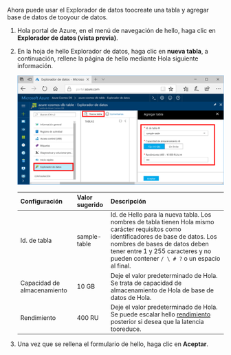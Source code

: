 Ahora puede usar el Explorador de datos toocreate una tabla y agregar base de datos de tooyour de datos. 

1. Hola portal de Azure, en el menú de navegación de hello, haga clic en **Explorador de datos (vista previa)**. 
2. En la hoja de hello Explorador de datos, haga clic en **nueva tabla**, a continuación, rellene la página de hello mediante Hola siguiente información.

    ![Explorador de datos en hello portal de Azure](./media/cosmos-db-create-table/azure-cosmosdb-data-explorer.png)

    Configuración|Valor sugerido|Descripción
    ---|---|---
    Id. de tabla|sample-table|Id. de Hello para la nueva tabla. Los nombres de tabla tienen Hola mismo carácter requisitos como identificadores de base de datos. Los nombres de bases de datos deben tener entre 1 y 255 caracteres y no pueden contener `/ \ # ?` o un espacio al final.
    Capacidad de almacenamiento| 10 GB|Deje el valor predeterminado de Hola. Se trata de capacidad de almacenamiento de Hola de base de datos de Hola.
    Rendimiento|400 RU|Deje el valor predeterminado de Hola. Se puede escalar hello [rendimiento](../articles/cosmos-db/request-units.md) posterior si desea que la latencia tooreduce.

3. Una vez que se rellena el formulario de hello, haga clic en **Aceptar**.
